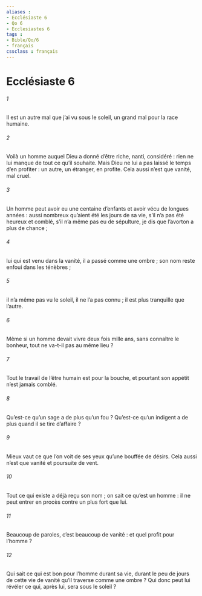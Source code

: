 ```yaml
---
aliases : 
- Ecclésiaste 6
- Qo 6
- Ecclesiastes 6
tags : 
- Bible/Qo/6
- français
cssclass : français
---
```


# Ecclésiaste 6

###### 1
Il est un autre mal que j’ai vu sous le soleil,
un grand mal pour la race humaine.
###### 2
Voilà un homme auquel Dieu a donné
d’être riche, nanti, considéré :
rien ne lui manque de tout ce qu’il souhaite.
Mais Dieu ne lui a pas laissé le temps d’en profiter :
un autre, un étranger, en profite.
Cela aussi n’est que vanité, mal cruel.
###### 3
Un homme peut avoir eu une centaine d’enfants
et avoir vécu de longues années :
aussi nombreux qu’aient été les jours de sa vie,
s’il n’a pas été heureux et comblé,
s’il n’a même pas eu de sépulture,
je dis que l’avorton a plus de chance ;
###### 4
lui qui est venu dans la vanité,
il a passé comme une ombre ;
son nom reste enfoui dans les ténèbres ;
###### 5
il n’a même pas vu le soleil,
il ne l’a pas connu ;
il est plus tranquille que l’autre.
###### 6
Même si un homme devait vivre deux fois mille ans,
sans connaître le bonheur,
tout ne va-t-il pas au même lieu ?
###### 7
Tout le travail de l’être humain est pour la bouche,
et pourtant son appétit n’est jamais comblé.
###### 8
Qu’est-ce qu’un sage a de plus qu’un fou ?
Qu’est-ce qu’un indigent a de plus
quand il se tire d’affaire ?
###### 9
Mieux vaut ce que l’on voit de ses yeux
qu’une bouffée de désirs.
Cela aussi n’est que vanité et poursuite de vent.
###### 10
Tout ce qui existe a déjà reçu son nom ;
on sait ce qu’est un homme :
il ne peut entrer en procès
contre un plus fort que lui.
###### 11
Beaucoup de paroles, c’est beaucoup de vanité :
et quel profit pour l’homme ?
###### 12
Qui sait ce qui est bon pour l’homme durant sa vie,
durant le peu de jours de cette vie de vanité
qu’il traverse comme une ombre ?
Qui donc peut lui révéler
ce qui, après lui, sera sous le soleil ?
